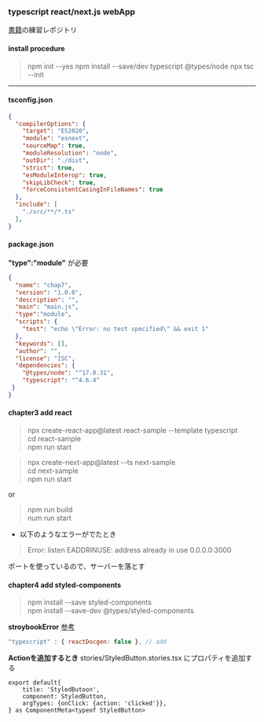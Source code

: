 ### typescript react/next.js webApp

[書籍](https://gihyo.jp/book/2022/978-4-297-12916-3)の練習レポジトリ

#### install procedure

> npm init --yes
> npm install --save/dev typescript @types/node
> npx tsc --init
---

#### tsconfig.json
```json
{
  "compilerOptions": {
    "target": "ES2020",
    "module": "esnext",
    "sourceMap": true,
    "moduleResolution": "node",
    "outDir": "./dist",
    "strict": true,
    "esModuleInterop": true,
    "skipLibCheck": true,
    "forceConsistentCasingInFileNames": true
  },
  "include": [
    "./src/**/*.ts"
  ],
}

```
#### package.json
**"type":"module"** が必要
```json
{
  "name": "chap7",
  "version": "1.0.0",
  "description": "",
  "main": "main.js",
  "type":"module",
  "scripts": {
    "test": "echo \"Error: no test specified\" && exit 1"
  },
  "keywords": [],
  "author": "",
  "license": "ISC",
  "dependencies": {
    "@types/node": "^17.0.31",
    "typescript": "^4.6.4"
 }
}
```

#### chapter3 add react
> npx create-react-app@latest react-sample --template typescript  
>cd react-sample  
>npm run start  

> npx create-next-app@latest --ts next-sample  
>cd next-sample  
>npm run start  

or

> npm run build  
> num run start

- 以下のようなエラーがでたとき
>Error: listen EADDRINUSE: address already in use 0.0.0.0:3000

ポートを使っているので、サーバーを落とす

#### chapter4 add styled-components
> npm install --save styled-components  
> npm install --save-dev @types/styled-components  

**stroybookError**
[参考](https://dev.classmethod.jp/articles/tried-to-add-storybook-to-nextjs-project/)

```.storybook/main.js
"typescript" : { reactDocgen: false }, // add
```

**Actionを追加するとき**
stories/StyledButton.stories.tsx にプロパティを追加する
```tsx
export default{
    title: 'StyledButoon',
    component: StyledButton,
    argTypes: {onClick: {action: 'clicked'}},
} as ComponentMeta<typeof StyledButton>
```